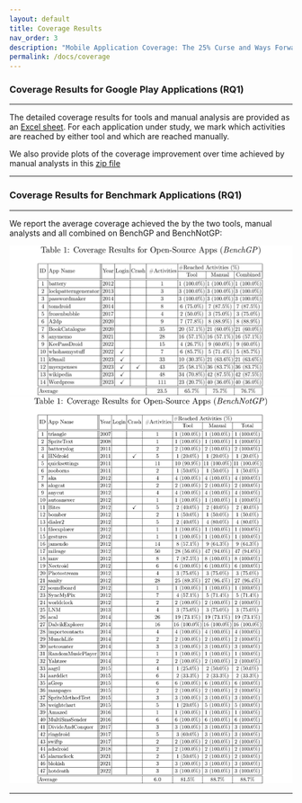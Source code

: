 ```yaml
---
layout: default
title: Coverage Results
nav_order: 3
description: "Mobile Application Coverage: The 25% Curse and Ways Forward"
permalink: /docs/coverage
---
```


### Coverage Results for Google Play Applications (RQ1)

---

The detailed coverage results for tools and manual analysis are provided as an [Excel sheet](../assets/data/CoverageResults.xlsx). 
For each application under study, we mark which activities are reached by either tool and which are reached manually.

We also provide plots of the coverage improvement over time achieved by manual analysts in this [zip file](../assets/data/plots.zip)

---

### Coverage Results for Benchmark Applications (RQ1)

---

We report the average coverage achieved the by the two tools, manual analysts and all combined on BenchGP and BenchNotGP:

<a href="../assets/images/benchgp-cov.png">
    <img 
        src="../assets/images/benchgp-cov.png"
        alt="Coverage Results for Benchmark Applications (on Google Play)"
    >
</a>

<a href="../assets/images/benchnotgp-cov.png">
    <img 
        src="../assets/images/benchnotgp-cov.png"
        alt="Coverage Results for Benchmark Applications (not on Google Play)"
    >
</a>

---




